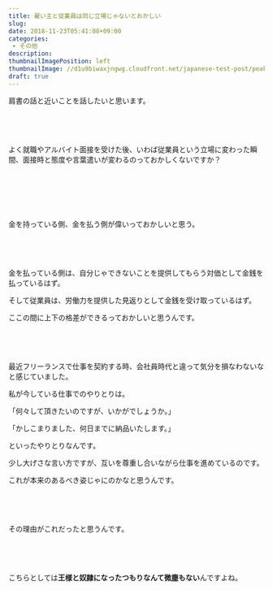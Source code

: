 ```yaml
---
title: 雇い主と従業員は同じ立場じゃないとおかしい
slug: 
date: 2018-11-23T05:41:08+09:00
categories: 
 - その他
description: 
thumbnailImagePosition: left
thumbnailImage: //d1u9biwaxjngwg.cloudfront.net/japanese-test-post/peak-140.jpg
draft: true
---
```


<!--more-->

肩書の話と近いことを話したいと思います。

&nbsp;

&nbsp;

よく就職やアルバイト面接を受けた後、いわば従業員という立場に変わった瞬間、面接時と態度や言葉遣いが変わるのっておかしくないですか？

&nbsp;

&nbsp;

&nbsp;

金を持っている側、金を払う側が偉いっておかしいと思う。

&nbsp;

&nbsp;

金を払っている側は、自分じゃできないことを提供してもらう対価として金銭を払っているはず。

そして従業員は、労働力を提供した見返りとして金銭を受け取っているはず。

ここの間に上下の格差ができるっておかしいと思うんです。

&nbsp;

&nbsp;

最近フリーランスで仕事を契約する時、会社員時代と違って気分を損なわないなと感じていました。

私が今している仕事でのやりとりは。

「何々して頂きたいのですが、いかがでしょうか。」

「かしこまりました、何日までに納品いたします。」

といったやりとりなんです。

少し大げさな言い方ですが、互いを尊重し合いながら仕事を進めているのです。

これが本来のあるべき姿じゃにのかなと思うんです。

&nbsp;

&nbsp;

その理由がこれだったと思うんです。

&nbsp;

&nbsp;

こちらとしては<strong>王様と奴隷になったつもりなんて微塵もない</strong>んですよね。
